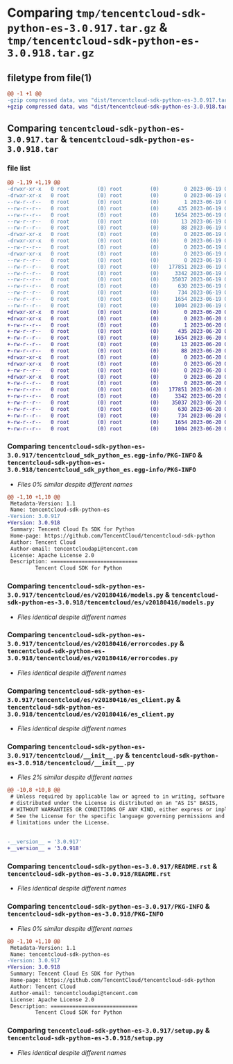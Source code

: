# Comparing `tmp/tencentcloud-sdk-python-es-3.0.917.tar.gz` & `tmp/tencentcloud-sdk-python-es-3.0.918.tar.gz`

## filetype from file(1)

```diff
@@ -1 +1 @@
-gzip compressed data, was "dist/tencentcloud-sdk-python-es-3.0.917.tar", last modified: Mon Jun 19 00:25:13 2023, max compression
+gzip compressed data, was "dist/tencentcloud-sdk-python-es-3.0.918.tar", last modified: Tue Jun 20 02:40:23 2023, max compression
```

## Comparing `tencentcloud-sdk-python-es-3.0.917.tar` & `tencentcloud-sdk-python-es-3.0.918.tar`

### file list

```diff
@@ -1,19 +1,19 @@
-drwxr-xr-x   0 root         (0) root         (0)        0 2023-06-19 00:25:13.000000 tencentcloud-sdk-python-es-3.0.917/
-drwxr-xr-x   0 root         (0) root         (0)        0 2023-06-19 00:25:13.000000 tencentcloud-sdk-python-es-3.0.917/tencentcloud_sdk_python_es.egg-info/
--rw-r--r--   0 root         (0) root         (0)        1 2023-06-19 00:25:13.000000 tencentcloud-sdk-python-es-3.0.917/tencentcloud_sdk_python_es.egg-info/dependency_links.txt
--rw-r--r--   0 root         (0) root         (0)      435 2023-06-19 00:25:13.000000 tencentcloud-sdk-python-es-3.0.917/tencentcloud_sdk_python_es.egg-info/SOURCES.txt
--rw-r--r--   0 root         (0) root         (0)     1654 2023-06-19 00:25:13.000000 tencentcloud-sdk-python-es-3.0.917/tencentcloud_sdk_python_es.egg-info/PKG-INFO
--rw-r--r--   0 root         (0) root         (0)       13 2023-06-19 00:25:13.000000 tencentcloud-sdk-python-es-3.0.917/tencentcloud_sdk_python_es.egg-info/top_level.txt
--rw-r--r--   0 root         (0) root         (0)       88 2023-06-19 00:25:13.000000 tencentcloud-sdk-python-es-3.0.917/setup.cfg
-drwxr-xr-x   0 root         (0) root         (0)        0 2023-06-19 00:25:13.000000 tencentcloud-sdk-python-es-3.0.917/tencentcloud/
-drwxr-xr-x   0 root         (0) root         (0)        0 2023-06-19 00:25:13.000000 tencentcloud-sdk-python-es-3.0.917/tencentcloud/es/
--rw-r--r--   0 root         (0) root         (0)        0 2023-06-19 00:25:13.000000 tencentcloud-sdk-python-es-3.0.917/tencentcloud/es/__init__.py
-drwxr-xr-x   0 root         (0) root         (0)        0 2023-06-19 00:25:13.000000 tencentcloud-sdk-python-es-3.0.917/tencentcloud/es/v20180416/
--rw-r--r--   0 root         (0) root         (0)        0 2023-06-19 00:25:13.000000 tencentcloud-sdk-python-es-3.0.917/tencentcloud/es/v20180416/__init__.py
--rw-r--r--   0 root         (0) root         (0)   177851 2023-06-19 00:25:13.000000 tencentcloud-sdk-python-es-3.0.917/tencentcloud/es/v20180416/models.py
--rw-r--r--   0 root         (0) root         (0)     3342 2023-06-19 00:25:13.000000 tencentcloud-sdk-python-es-3.0.917/tencentcloud/es/v20180416/errorcodes.py
--rw-r--r--   0 root         (0) root         (0)    35037 2023-06-19 00:25:13.000000 tencentcloud-sdk-python-es-3.0.917/tencentcloud/es/v20180416/es_client.py
--rw-r--r--   0 root         (0) root         (0)      630 2023-06-19 00:25:13.000000 tencentcloud-sdk-python-es-3.0.917/tencentcloud/__init__.py
--rw-r--r--   0 root         (0) root         (0)      734 2023-06-19 00:25:13.000000 tencentcloud-sdk-python-es-3.0.917/README.rst
--rw-r--r--   0 root         (0) root         (0)     1654 2023-06-19 00:25:13.000000 tencentcloud-sdk-python-es-3.0.917/PKG-INFO
--rw-r--r--   0 root         (0) root         (0)     1004 2023-06-19 00:25:13.000000 tencentcloud-sdk-python-es-3.0.917/setup.py
+drwxr-xr-x   0 root         (0) root         (0)        0 2023-06-20 02:40:23.000000 tencentcloud-sdk-python-es-3.0.918/
+drwxr-xr-x   0 root         (0) root         (0)        0 2023-06-20 02:40:23.000000 tencentcloud-sdk-python-es-3.0.918/tencentcloud_sdk_python_es.egg-info/
+-rw-r--r--   0 root         (0) root         (0)        1 2023-06-20 02:40:23.000000 tencentcloud-sdk-python-es-3.0.918/tencentcloud_sdk_python_es.egg-info/dependency_links.txt
+-rw-r--r--   0 root         (0) root         (0)      435 2023-06-20 02:40:23.000000 tencentcloud-sdk-python-es-3.0.918/tencentcloud_sdk_python_es.egg-info/SOURCES.txt
+-rw-r--r--   0 root         (0) root         (0)     1654 2023-06-20 02:40:23.000000 tencentcloud-sdk-python-es-3.0.918/tencentcloud_sdk_python_es.egg-info/PKG-INFO
+-rw-r--r--   0 root         (0) root         (0)       13 2023-06-20 02:40:23.000000 tencentcloud-sdk-python-es-3.0.918/tencentcloud_sdk_python_es.egg-info/top_level.txt
+-rw-r--r--   0 root         (0) root         (0)       88 2023-06-20 02:40:23.000000 tencentcloud-sdk-python-es-3.0.918/setup.cfg
+drwxr-xr-x   0 root         (0) root         (0)        0 2023-06-20 02:40:23.000000 tencentcloud-sdk-python-es-3.0.918/tencentcloud/
+drwxr-xr-x   0 root         (0) root         (0)        0 2023-06-20 02:40:23.000000 tencentcloud-sdk-python-es-3.0.918/tencentcloud/es/
+-rw-r--r--   0 root         (0) root         (0)        0 2023-06-20 02:40:23.000000 tencentcloud-sdk-python-es-3.0.918/tencentcloud/es/__init__.py
+drwxr-xr-x   0 root         (0) root         (0)        0 2023-06-20 02:40:23.000000 tencentcloud-sdk-python-es-3.0.918/tencentcloud/es/v20180416/
+-rw-r--r--   0 root         (0) root         (0)        0 2023-06-20 02:40:23.000000 tencentcloud-sdk-python-es-3.0.918/tencentcloud/es/v20180416/__init__.py
+-rw-r--r--   0 root         (0) root         (0)   177851 2023-06-20 02:40:23.000000 tencentcloud-sdk-python-es-3.0.918/tencentcloud/es/v20180416/models.py
+-rw-r--r--   0 root         (0) root         (0)     3342 2023-06-20 02:40:23.000000 tencentcloud-sdk-python-es-3.0.918/tencentcloud/es/v20180416/errorcodes.py
+-rw-r--r--   0 root         (0) root         (0)    35037 2023-06-20 02:40:23.000000 tencentcloud-sdk-python-es-3.0.918/tencentcloud/es/v20180416/es_client.py
+-rw-r--r--   0 root         (0) root         (0)      630 2023-06-20 02:40:23.000000 tencentcloud-sdk-python-es-3.0.918/tencentcloud/__init__.py
+-rw-r--r--   0 root         (0) root         (0)      734 2023-06-20 02:40:23.000000 tencentcloud-sdk-python-es-3.0.918/README.rst
+-rw-r--r--   0 root         (0) root         (0)     1654 2023-06-20 02:40:23.000000 tencentcloud-sdk-python-es-3.0.918/PKG-INFO
+-rw-r--r--   0 root         (0) root         (0)     1004 2023-06-20 02:40:23.000000 tencentcloud-sdk-python-es-3.0.918/setup.py
```

### Comparing `tencentcloud-sdk-python-es-3.0.917/tencentcloud_sdk_python_es.egg-info/PKG-INFO` & `tencentcloud-sdk-python-es-3.0.918/tencentcloud_sdk_python_es.egg-info/PKG-INFO`

 * *Files 0% similar despite different names*

```diff
@@ -1,10 +1,10 @@
 Metadata-Version: 1.1
 Name: tencentcloud-sdk-python-es
-Version: 3.0.917
+Version: 3.0.918
 Summary: Tencent Cloud Es SDK for Python
 Home-page: https://github.com/TencentCloud/tencentcloud-sdk-python
 Author: Tencent Cloud
 Author-email: tencentcloudapi@tencent.com
 License: Apache License 2.0
 Description: ============================
         Tencent Cloud SDK for Python
```

### Comparing `tencentcloud-sdk-python-es-3.0.917/tencentcloud/es/v20180416/models.py` & `tencentcloud-sdk-python-es-3.0.918/tencentcloud/es/v20180416/models.py`

 * *Files identical despite different names*

### Comparing `tencentcloud-sdk-python-es-3.0.917/tencentcloud/es/v20180416/errorcodes.py` & `tencentcloud-sdk-python-es-3.0.918/tencentcloud/es/v20180416/errorcodes.py`

 * *Files identical despite different names*

### Comparing `tencentcloud-sdk-python-es-3.0.917/tencentcloud/es/v20180416/es_client.py` & `tencentcloud-sdk-python-es-3.0.918/tencentcloud/es/v20180416/es_client.py`

 * *Files identical despite different names*

### Comparing `tencentcloud-sdk-python-es-3.0.917/tencentcloud/__init__.py` & `tencentcloud-sdk-python-es-3.0.918/tencentcloud/__init__.py`

 * *Files 2% similar despite different names*

```diff
@@ -10,8 +10,8 @@
 # Unless required by applicable law or agreed to in writing, software
 # distributed under the License is distributed on an "AS IS" BASIS,
 # WITHOUT WARRANTIES OR CONDITIONS OF ANY KIND, either express or implied.
 # See the License for the specific language governing permissions and
 # limitations under the License.
 
 
-__version__ = '3.0.917'
+__version__ = '3.0.918'
```

### Comparing `tencentcloud-sdk-python-es-3.0.917/README.rst` & `tencentcloud-sdk-python-es-3.0.918/README.rst`

 * *Files identical despite different names*

### Comparing `tencentcloud-sdk-python-es-3.0.917/PKG-INFO` & `tencentcloud-sdk-python-es-3.0.918/PKG-INFO`

 * *Files 0% similar despite different names*

```diff
@@ -1,10 +1,10 @@
 Metadata-Version: 1.1
 Name: tencentcloud-sdk-python-es
-Version: 3.0.917
+Version: 3.0.918
 Summary: Tencent Cloud Es SDK for Python
 Home-page: https://github.com/TencentCloud/tencentcloud-sdk-python
 Author: Tencent Cloud
 Author-email: tencentcloudapi@tencent.com
 License: Apache License 2.0
 Description: ============================
         Tencent Cloud SDK for Python
```

### Comparing `tencentcloud-sdk-python-es-3.0.917/setup.py` & `tencentcloud-sdk-python-es-3.0.918/setup.py`

 * *Files identical despite different names*

